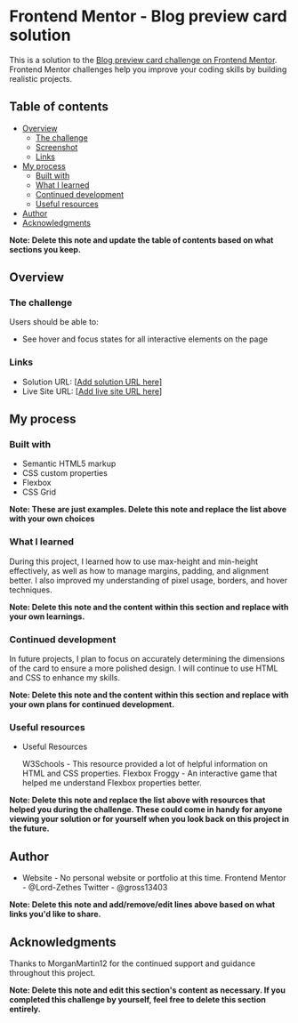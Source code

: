 # Frontend Mentor - Blog preview card solution

This is a solution to the [Blog preview card challenge on Frontend Mentor](https://www.frontendmentor.io/challenges/blog-preview-card-ckPaj01IcS). Frontend Mentor challenges help you improve your coding skills by building realistic projects. 

## Table of contents

- [Overview](#overview)
  - [The challenge](#the-challenge)
  - [Screenshot](#screenshot)
  - [Links](#links)
- [My process](#my-process)
  - [Built with](#built-with)
  - [What I learned](#what-i-learned)
  - [Continued development](#continued-development)
  - [Useful resources](#useful-resources)
- [Author](#author)
- [Acknowledgments](#acknowledgments)

**Note: Delete this note and update the table of contents based on what sections you keep.**

## Overview

### The challenge

Users should be able to:

- See hover and focus states for all interactive elements on the page


### Links

- Solution URL: [[Add solution URL here\]](https://github.com/Lord-Zethes/Social-Links-Profile)
- Live Site URL: [[Add live site URL here](https://social-links-profile-olive-two.vercel.app/)]

## My process

### Built with

- Semantic HTML5 markup
- CSS custom properties
- Flexbox
- CSS Grid


**Note: These are just examples. Delete this note and replace the list above with your own choices**

### What I learned

During this project, I learned how to use max-height and min-height effectively, as well as how to manage margins, padding, and alignment better. I also improved my understanding of pixel usage, borders, and hover techniques.

**Note: Delete this note and the content within this section and replace with your own learnings.**

### Continued development

In future projects, I plan to focus on accurately determining the dimensions of the card to ensure a more polished design. I will continue to use HTML and CSS to enhance my skills.

**Note: Delete this note and the content within this section and replace with your own plans for continued development.**

### Useful resources

- Useful Resources

    W3Schools - This resource provided a lot of helpful information on HTML and CSS properties.
    Flexbox Froggy - An interactive game that helped me understand Flexbox properties better.

**Note: Delete this note and replace the list above with resources that helped you during the challenge. These could come in handy for anyone viewing your solution or for yourself when you look back on this project in the future.**

## Author

- Website - No personal website or portfolio at this time.
Frontend Mentor - @Lord-Zethes
Twitter - @gross13403

**Note: Delete this note and add/remove/edit lines above based on what links you'd like to share.**

## Acknowledgments

Thanks to MorganMartin12 for the continued support and guidance throughout this project.

**Note: Delete this note and edit this section's content as necessary. If you completed this challenge by yourself, feel free to delete this section entirely.**
